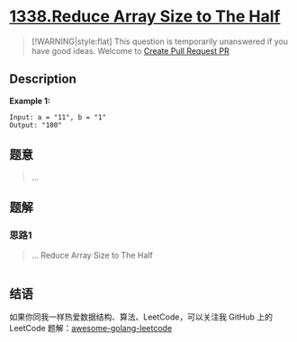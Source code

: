 # [1338.Reduce Array Size to The Half][title]

> [!WARNING|style:flat]
> This question is temporarily unanswered if you have good ideas. Welcome to [Create Pull Request PR](https://github.com/kylesliu/awesome-golang-algorithm)

## Description

**Example 1:**

```
Input: a = "11", b = "1"
Output: "100"
```

## 题意
> ...

## 题解

### 思路1
> ...
Reduce Array Size to The Half
```go
```


## 结语

如果你同我一样热爱数据结构、算法、LeetCode，可以关注我 GitHub 上的 LeetCode 题解：[awesome-golang-leetcode][me]

[title]: https://leetcode.com/problems/reduce-array-size-to-the-half/
[me]: https://github.com/kylesliu/awesome-golang-algorithm
